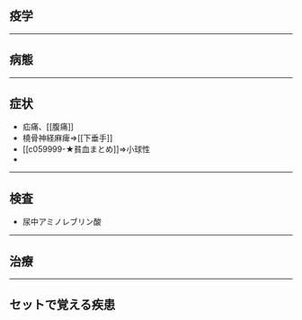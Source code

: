 ## 疫学
---
## 病態
---
## 症状
- 疝痛、[[腹痛]]
- 橈骨神経麻痺⇒[[下垂手]]
- [[c059999-★貧血まとめ]]⇒小球性
- 
---
## 検査
- 尿中アミノレブリン酸
---
## 治療
---
## セットで覚える疾患

